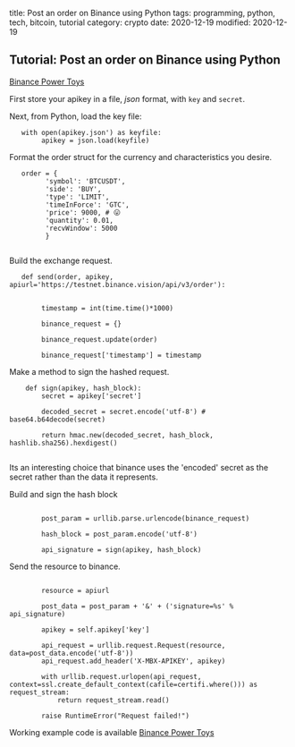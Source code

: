 title:  Post an order on Binance using Python
tags:   programming, python, tech, bitcoin, tutorial
category: crypto
date: 2020-12-19
modified: 2020-12-19

## Tutorial:  Post an order on Binance using Python

[Binance Power Toys](https://github.com/jac18281828/binance_power_toys)

First store your apikey in a file, *json* format, with `key` and `secret`.


Next, from Python, load the key file:
```
   with open(apikey.json') as keyfile:
        apikey = json.load(keyfile)

```
   
Format the order struct for the currency and characteristics you desire.

```
   order = {
         'symbol': 'BTCUSDT',
         'side': 'BUY',
         'type': 'LIMIT',
         'timeInForce': 'GTC',
         'price': 9000, # 😛
         'quantity': 0.01,
         'recvWindow': 5000
         }
  
```
   
Build the exchange request.
```
   def send(order, apikey, apiurl='https://testnet.binance.vision/api/v3/order'):

       
        timestamp = int(time.time()*1000)

        binance_request = {}

        binance_request.update(order)

        binance_request['timestamp'] = timestamp
```

Make a method to sign the hashed request.
```
    def sign(apikey, hash_block):
        secret = apikey['secret']
        
        decoded_secret = secret.encode('utf-8') # base64.b64decode(secret)

        return hmac.new(decoded_secret, hash_block, hashlib.sha256).hexdigest()
   
```

Its an interesting choice that binance uses the 'encoded' secret as the secret rather than the data it represents.

Build and sign the hash block
```

        post_param = urllib.parse.urlencode(binance_request)

        hash_block = post_param.encode('utf-8')

        api_signature = sign(apikey, hash_block)

```

Send the resource to binance.
```

        resource = apiurl

        post_data = post_param + '&' + ('signature=%s' % api_signature)

        apikey = self.apikey['key']

        api_request = urllib.request.Request(resource, data=post_data.encode('utf-8'))
        api_request.add_header('X-MBX-APIKEY', apikey)

        with urllib.request.urlopen(api_request, context=ssl.create_default_context(cafile=certifi.where())) as request_stream:
            return request_stream.read()

        raise RuntimeError("Request failed!")

```

Working example code is available [Binance Power Toys](https://github.com/jac18281828/binance_power_toys)        
